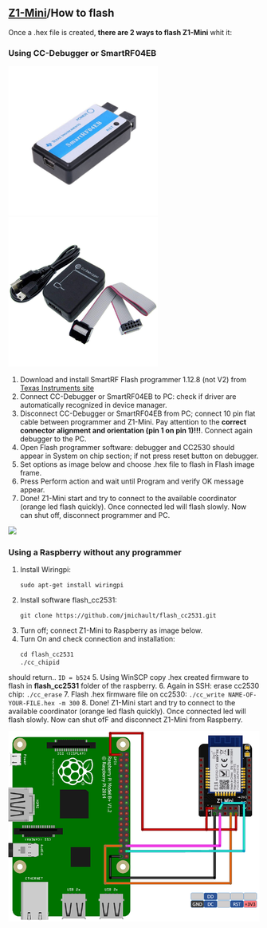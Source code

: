 ## [Z1-Mini](https://gio-dot.github.io/Z1-Mini/)/How to flash


Once a .hex file is created, **there are 2 ways to flash Z1-Mini** whit it:

### Using CC-Debugger or SmartRF04EB

<p float="left">
  <img src="https://github.com/Gio-dot/Z1-Mini/blob/gh-pages/images/SmartRF04EB.jpg?raw=true" width="300" />
  <img src="https://github.com/Gio-dot/Z1-Mini/blob/gh-pages/images/CC-debugger.jpg?raw=true" width="300" /> 
</p>

1. Download and install SmartRF Flash programmer 1.12.8 (not V2) from [Texas Instruments site](http://www.ti.com/tool/flash-programmer)
2. Connect CC-Debugger or SmartRF04EB to PC: check if driver are automatically recognized in device manager.
3. Disconnect CC-Debugger or SmartRF04EB from PC; connect 10 pin flat cable between programmer and Z1-Mini. Pay attention to the **correct connector alignment and orientation (pin 1 on pin 1)!!!**. Connect again debugger to the PC.
4. Open Flash programmer software: debugger and CC2530 should appear in System on chip section; if not press reset button on debugger.
5. Set options as image below and choose .hex file to flash in Flash image frame.
6. Press Perform action and wait until Program and verify OK message appear.
7. Done! Z1-Mini start and try to connect to the available coordinator (orange led flash quickly). Once connected led will flash slowly. Now can shut off, disconnect programmer and PC.

<img src="https://github.com/Gio-dot/Z1-Mini/blob/gh-pages/images/2021-02-20%2023_53_19-Texas%20Instruments%20SmartRF%C2%AE%20Flash%20Programmer.png?raw=true" />


### Using a Raspberry without any programmer

1. Install Wiringpi:
    ```
    sudo apt-get install wiringpi
    ```
2. Install software flash_cc2531:
    ```
    git clone https://github.com/jmichault/flash_cc2531.git
    ```
3. Turn off; connect Z1-Mini to Raspberry as image below.
4. Turn On and check connection and installation:
    ```
    cd flash_cc2531
    ./cc_chipid
    ```
should return..
    ```
    ID = b524
    ```
5. Using WinSCP copy .hex created firmware to flash in **flash_cc2531** folder of the raspberry.
6. Again in SSH: erase cc2530 chip:
    ```
    ./cc_erase
    ```
7. Flash .hex firmware file on cc2530:
    ```
    ./cc_write NAME-OF-YOUR-FILE.hex -m 300
    ```
8. Done! Z1-Mini start and try to connect to the available coordinator (orange led flash quickly). Once connected led will flash slowly. Now can shut ofF and disconnect Z1-Mini from Raspberry.


<img src="https://github.com/Gio-dot/Z1-Mini/blob/gh-pages/images/Flash-Z1%20Mini-Raspberry_bb.800PX.png?raw=true"  />



